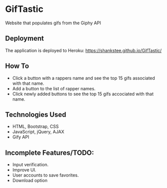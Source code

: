 # GifTastic
Website that populates gifs from the Giphy API

## Deployment
The application is deployed to Heroku: https://shankstee.github.io/GifTastic/

## How To
- Click a button with a rappers name and see the top 15 gifs associated with that name.
- Add a button to the list of rapper names.
- Click newly added buttons to see the top 15 gifs accociated with that name.

## Technologies Used
- HTML, Bootstrap, CSS
- JavaScript, jQuery, AJAX
- Gify API

## Incomplete Features/TODO:

- Input verification.
- Improve UI.
- User accounts to save favorites.
- Download option


